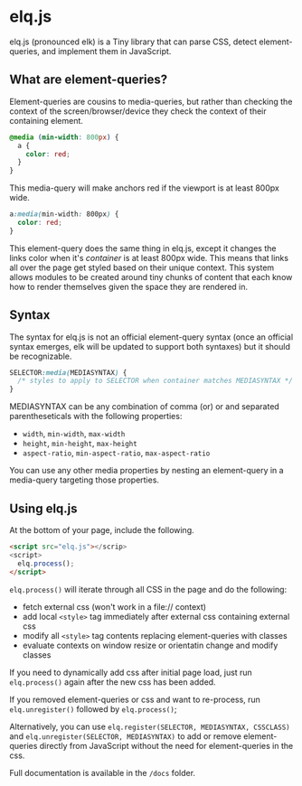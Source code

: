 # elq.js

elq.js (pronounced elk) is a Tiny library that can parse CSS, detect element-queries, and implement them in JavaScript.

## What are element-queries?

Element-queries are cousins to media-queries, but rather than checking the context of the screen/browser/device they check the context of their containing element.

```css
@media (min-width: 800px) {
  a {
    color: red;
  }
}
```

This media-query will make anchors red if the viewport is at least 800px wide.

```css
a:media(min-width: 800px) {
  color: red;
}
```

This element-query does the same thing in elq.js, except it changes the links color when it's _container_ is at least 800px wide. This means that links all over the page get styled based on their unique context. This system allows modules to be created around tiny chunks of content that each know how to render themselves given the space they are rendered in.

## Syntax

The syntax for elq.js is not an official element-query syntax (once an official syntax emerges, elk will be updated to support both syntaxes) but it should be recognizable.

```css
SELECTOR:media(MEDIASYNTAX) {
  /* styles to apply to SELECTOR when container matches MEDIASYNTAX */
}
```

MEDIASYNTAX can be any combination of comma (or) or and separated parentheseticals  with the following properties:

* `width`, `min-width`, `max-width`
* `height`, `min-height`, `max-height`
* `aspect-ratio`, `min-aspect-ratio`, `max-aspect-ratio`

You can use any other media properties by nesting an element-query in a media-query targeting those properties.

## Using elq.js

At the bottom of your page, include the following.

```html
<script src="elq.js"></scrip>
<script>
  elq.process();
</script>
```

`elq.process()` will iterate through all CSS in the page and do the following:

* fetch external css (won't work in a file:// context)
* add local `<style>` tag immediately after external css containing external css
* modify all `<style>` tag contents replacing element-queries with classes
* evaluate contexts on window resize or orientatin change and modify classes

If you need to dynamically add css after initial page load, just run `elq.process()` again after the new css has been added.

If you removed element-queries or css and want to re-process, run `elq.unregister()` followed by `elq.process()`;

Alternatively, you can use `elq.register(SELECTOR, MEDIASYNTAX, CSSCLASS)` and `elq.unregister(SELECTOR, MEDIASYNTAX)` to add or remove element-queries directly from JavaScript without the need for element-queries in the css.

Full documentation is available in the `/docs` folder.
